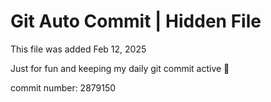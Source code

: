 # Git Auto Commit | Hidden File

This file was added Feb 12, 2025

Just for fun and keeping my daily git commit active 🤪

commit number: 2879150

